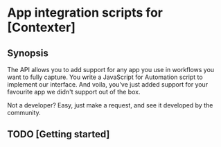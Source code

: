 # App integration scripts for [Contexter]

## Synopsis

The API allows you to add support for any app you use in workflows you want to fully capture. You write a JavaScript for Automation script to implement our interface. And voila, you've just added support for your favourite app we didn't support out of the box.

Not a developer? Easy, just make a request, and see it developed by the community.


## TODO [Getting started]
